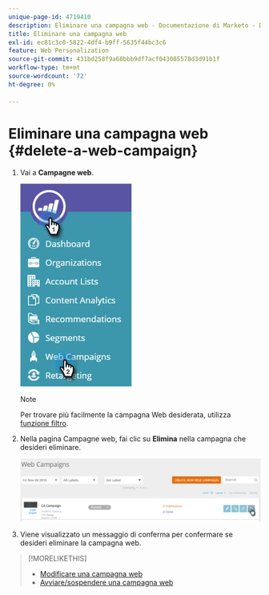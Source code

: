 ```yaml
---
unique-page-id: 4719410
description: Eliminare una campagna web - Documentazione di Marketo - Documentazione del prodotto
title: Eliminare una campagna web
exl-id: ec81c3c0-5822-4df4-b9ff-5635f44bc3c6
feature: Web Personalization
source-git-commit: 431bd258f9a68bbb9df7acf043085578d3d91b1f
workflow-type: tm+mt
source-wordcount: '72'
ht-degree: 0%

---
```


# Eliminare una campagna web {#delete-a-web-campaign}

1. Vai a **Campagne web**.

   ![](assets/web-campaigns-hand-3.jpg)

   >[!NOTE]
   >
   >Per trovare più facilmente la campagna Web desiderata, utilizza [funzione filtro](/help/marketo/product-docs/web-personalization/working-with-web-campaigns/filter-web-campaigns.md).

1. Nella pagina Campagne web, fai clic su **Elimina** nella campagna che desideri eliminare.

   ![](assets/web-campaigns-1-delete-hand-1.png)

1. Viene visualizzato un messaggio di conferma per confermare se desideri eliminare la campagna web.

>[!MORELIKETHIS]
>
>* [Modificare una campagna web](/help/marketo/product-docs/web-personalization/working-with-web-campaigns/edit-an-existing-web-campaign.md)
>* [Avviare/sospendere una campagna web](/help/marketo/product-docs/web-personalization/working-with-web-campaigns/launch-pause-a-web-campaign.md)
